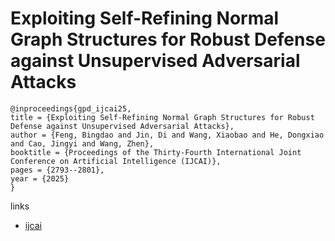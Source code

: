 # Exploiting Self-Refining Normal Graph Structures for Robust Defense against Unsupervised Adversarial Attacks

```
@inproceedings{gpd_ijcai25,
title = {Exploiting Self-Refining Normal Graph Structures for Robust Defense against Unsupervised Adversarial Attacks},
author = {Feng, Bingdao and Jin, Di and Wang, Xiaobao and He, Dongxiao and Cao, Jingyi and Wang, Zhen},
booktitle = {Proceedings of the Thirty-Fourth International Joint Conference on Artificial Intelligence (IJCAI)},
pages = {2793--2801},
year = {2025}
}
```

links
- [ijcai](https://www.ijcai.org/proceedings/2025/311)
